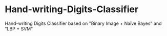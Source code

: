 # Hand-writing-Digits-Classifier
Hand-writing Digits Classifier based on "Binary Image + Naïve Bayes" and "LBP + SVM"

